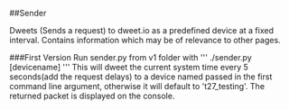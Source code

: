 ##Sender

Dweets (Sends a request) to dweet.io as a predefined device at a fixed interval. Contains information which may be of relevance to other pages.

###First Version
Run sender.py  from v1 folder with
'''
./sender.py [devicename]
'''
This will dweet the current system time every 5 seconds(add the request delays) to a device named passed in the first command line argument, otherwise it will default to 't27_testing'.
The returned packet is displayed on the console.